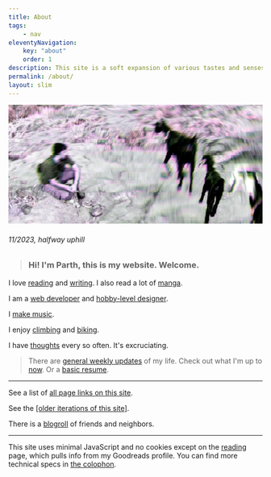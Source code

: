 ```yaml
---
title: About
tags:
    - nav
eleventyNavigation:
    key: "about"
    order: 1
description: This site is a soft expansion of various tastes and senses, inlets and outlets. It's an ongoing experiment, a collection of items, a standalone adventure. A garden of sorts.
permalink: /about/
layout: slim
---
```


<div class="mb-sm max-content-width face slide-up-half-slow">
    <img src="/assets/img/babygoat.webp" class="" alt="Parth in real life" />
    <title>Parth</title>
    <h6>11/2023, halfway uphill</h6>
</div>

<blockquote class="blockquote-lilac"><h3>Hi! I'm Parth, this is my website. Welcome.</h3></blockquote> 

<p></p>

I love [reading](/reading) and [writing](/writing). I also read a lot of [manga](/manga).

I am a [web developer](/code) and [hobby-level designer](/design).

I [make music](/music).

I enjoy [climbing](/climbing) and [biking](/biking).

I have [thoughts](/thoughts) every so often. It's excruciating.

> There are [general weekly updates](/weeknotes) of my life.  Check out what I'm up to [now](/now). Or a [basic resume](/resume).

---

See a list of [all page links on this site](/linklist).

See the [[older iterations of this site]](/sitearchive).

There is a [blogroll](/blogroll) of friends and neighbors.

---

This site uses minimal JavaScript and no cookies except on the [reading](/reading) page, which pulls info from my Goodreads profile. You can find more technical specs in [the colophon](/colophon).

